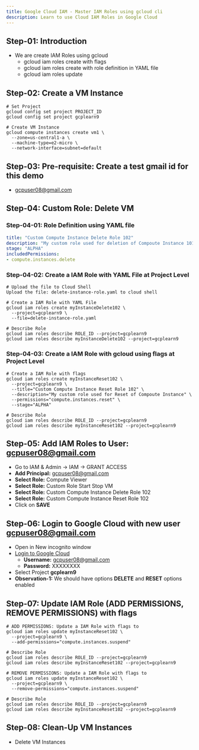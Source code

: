```yaml
---
title: Google Cloud IAM - Master IAM Roles using gcloud cli
description: Learn to use Cloud IAM Roles in Google Cloud
---
```


## Step-01: Introduction
- We are create IAM Roles using gcloud
  - gcloud iam roles create with flags
  - gcloud iam roles create with role definition in YAML file
  - gcloud iam roles update

## Step-02: Create a VM Instance 
```t
# Set Project
gcloud config set project PROJECT_ID
gcloud config set project gcplearn9

# Create VM Instance
gcloud compute instances create vm1 \
  --zone=us-central1-a \
  --machine-type=e2-micro \
  --network-interface=subnet=default 
```

## Step-03: Pre-requisite: Create a test gmail id for this demo
- gcpuser08@gmail.com

## Step-04: Custom Role: Delete VM
### Step-04-01: Role Definition using YAML file
```yaml
title: "Custom Compute Instance Delete Role 102"
description: "My custom role used for deletion of Compoute Instance 101"
stage: "ALPHA"
includedPermissions:
- compute.instances.delete
```

### Step-04-02: Create a IAM Role with YAML File at Project Level
```t
# Upload the file to Cloud Shell
Upload the file: delete-instance-role.yaml to cloud shell

# Create a IAM Role with YAML File
gcloud iam roles create myInstanceDelete102 \
  --project=gcplearn9 \
  --file=delete-instance-role.yaml

# Describe Role
gcloud iam roles describe ROLE_ID --project=gcplearn9
gcloud iam roles describe myInstanceDelete102 --project=gcplearn9
```

### Step-04-03: Create a IAM Role with gcloud using flags at Project Level
```t
# Create a IAM Role with flags
gcloud iam roles create myInstanceReset102 \
  --project=gcplearn9 \
  --title="Custom Compute Instance Reset Role 102" \
  --description="My custom role used for Reset of Compoute Instance" \
  --permissions="compute.instances.reset" \
  --stage="ALPHA" 

# Describe Role
gcloud iam roles describe ROLE_ID --project=gcplearn9
gcloud iam roles describe myInstanceReset102 --project=gcplearn9
```

## Step-05: Add IAM Roles to User: gcpuser08@gmail.com
- Go to IAM & Admin -> IAM -> GRANT ACCESS
- **Add Principal:** gcpuser08@gmail.com
- **Select Role:** Compute Viewer
- **Select Role:** Custom Role Start Stop VM
- **Select Role:** Custom Compute Instance Delete Role 102
- **Select Role:** Custom Compute Instance Reset Role 102
- Click on **SAVE**


## Step-06: Login to Google Cloud with new user gcpuser08@gmail.com
- Open in New incognito window
- [Login to Google Cloud](https://cloud.google.com)
  - **Username:** gcpuser08@gmail.com
  - **Password:** XXXXXXXX
- Select Project **gcplearn9**
- **Observation-1:** We should have options **DELETE** and **RESET** options enabled


## Step-07: Update IAM Role (ADD PERMISSIONS, REMOVE PERMISSIONS) with flags
```t
# ADD PERMISSIONS: Update a IAM Role with flags to 
gcloud iam roles update myInstanceReset102 \
  --project=gcplearn9 \
  --add-permissions="compute.instances.suspend"

# Describe Role
gcloud iam roles describe ROLE_ID --project=gcplearn9
gcloud iam roles describe myInstanceReset102 --project=gcplearn9  

# REMOVE PERMISSIONS: Update a IAM Role with flags to 
gcloud iam roles update myInstanceReset102 \
  --project=gcplearn9 \
  --remove-permissions="compute.instances.suspend"

# Describe Role
gcloud iam roles describe ROLE_ID --project=gcplearn9
gcloud iam roles describe myInstanceReset102 --project=gcplearn9  
```
## Step-08: Clean-Up VM Instances
- Delete VM Instances 
